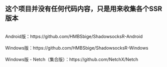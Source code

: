 <h2>这个项目并没有任何代码内容，只是用来收集各个SSR版本</h2><br>
Android版：https://github.com/HMBSbige/ShadowsocksR-Android<br><br>
Windows版：https://github.com/HMBSbige/ShadowsocksR-Windows<br><br>
Windows版 - Netch（集合版）：https://github.com/NetchX/Netch<br><br>
